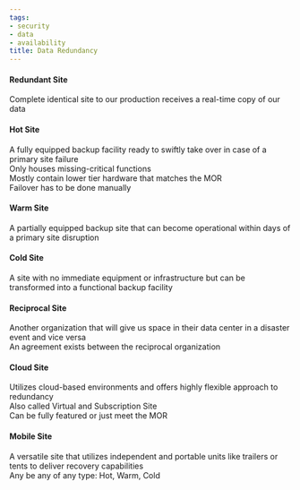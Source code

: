 ```yaml
---
tags:
- security
- data
- availability
title: Data Redundancy
---
```


#### Redundant Site
Complete identical site to our production receives a real-time copy of our data

#### Hot Site
A fully equipped backup facility ready to swiftly take over in case of a primary site failure  
Only houses missing-critical functions  
Mostly contain lower tier hardware that matches the MOR  
Failover has to be done manually  

#### Warm Site
A partially equipped backup site that can become operational within days of a primary site disruption

#### Cold Site
A site with no immediate equipment or infrastructure but can be transformed into a functional backup facility

#### Reciprocal Site
Another organization that will give us space in their data center in a disaster event and vice versa  
An agreement exists between the reciprocal organization  

#### Cloud Site
Utilizes cloud-based environments and offers highly flexible approach to redundancy  
Also called Virtual and Subscription Site  
Can be fully featured or just meet the MOR

#### Mobile Site
A versatile site that utilizes independent and portable units like trailers or tents to deliver recovery capabilities  
Any be any of any type: Hot, Warm, Cold
